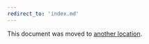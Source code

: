 ```yaml
---
redirect_to: 'index.md'
---
```


This document was moved to [another location](index.md).

<!-- This redirect file can be deleted after 2021-06-01. -->
<!-- Before deletion, see: https://docs.gitlab.com/ee/development/documentation/#move-or-rename-a-page -->